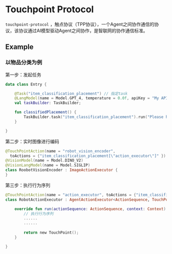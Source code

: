 # Touchpoint Protocol

`touchpoint-protocol` ，触点协议（TPP协议），一个Agent之间协作通信的协议，该协议通过AI模型驱动Agent之间协作，是智联网的协作通信标准。

## Example

### 以物品分类为例

第一步：发起任务
```kotlin
data class Entry {

    @Task("item_classification_placement") // 指定task
    @LangModel(name = Model.GPT_4, temperature = 0.0f, apiKey = "My API Key") // 指定模型, 默认使用o1
    val taskBuilder: TaskBuilder;

    fun classifiedPlacement() {
        TaskBuilder.task("item_classification_placement").run("Please help me place these items you see into the fridge and the basket, respectively.", imageData)
    }

}
```

第二步：实时图像进行编码
```kotlin
@TouchPointAction(name = "robot_vision_encoder", 
  toActions = {"item_classification_placement[\"action_executor\"]" })
@VisionModel(name = Model.DINO_V2)
@VisionLangModel(name = Model.SIGLIP)
class RoobotVisionEncoder : ImageActionExecutor {
}
```

第三步：执行行为序列
```kotlin
@TouchPointAction(name = "action_executor", toActions = {"item_classification_placement[]"})
class RobotActionExecutor : AgentActionExecutor<ActionSequence, TouchPoint> {

    override fun run(actionSequence: ActionSequence, context: Context): TouchPoint {
        // 执行行为序列
        ......
        ......
        
        return new TouchPoint();
    }

}
```
